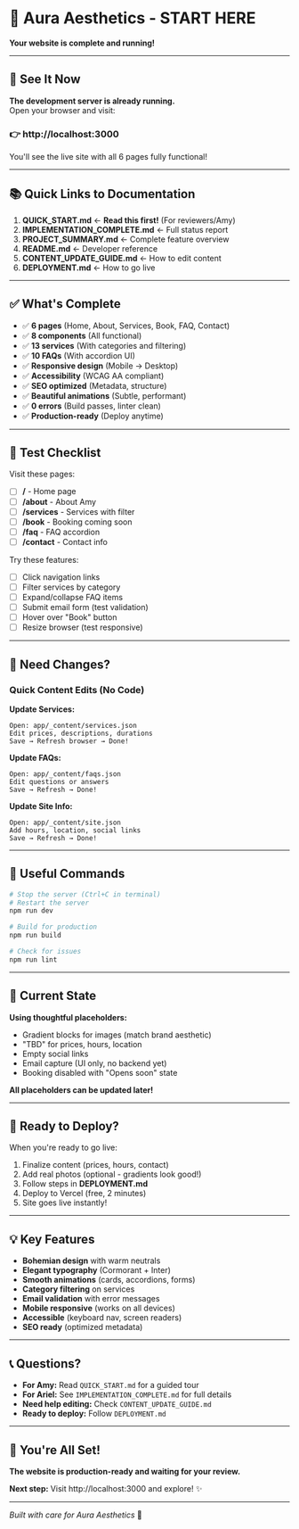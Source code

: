 # 🌿 Aura Aesthetics - START HERE

**Your website is complete and running!**

---

## 🚀 See It Now

**The development server is already running.**  
Open your browser and visit:

### 👉 http://localhost:3000

You'll see the live site with all 6 pages fully functional!

---

## 📚 Quick Links to Documentation

1. **QUICK_START.md** ← **Read this first!** (For reviewers/Amy)
2. **IMPLEMENTATION_COMPLETE.md** ← Full status report
3. **PROJECT_SUMMARY.md** ← Complete feature overview
4. **README.md** ← Developer reference
5. **CONTENT_UPDATE_GUIDE.md** ← How to edit content
6. **DEPLOYMENT.md** ← How to go live

---

## ✅ What's Complete

- ✅ **6 pages** (Home, About, Services, Book, FAQ, Contact)
- ✅ **8 components** (All functional)
- ✅ **13 services** (With categories and filtering)
- ✅ **10 FAQs** (With accordion UI)
- ✅ **Responsive design** (Mobile → Desktop)
- ✅ **Accessibility** (WCAG AA compliant)
- ✅ **SEO optimized** (Metadata, structure)
- ✅ **Beautiful animations** (Subtle, performant)
- ✅ **0 errors** (Build passes, linter clean)
- ✅ **Production-ready** (Deploy anytime)

---

## 🎯 Test Checklist

Visit these pages:
- [ ] **/** - Home page
- [ ] **/about** - About Amy
- [ ] **/services** - Services with filter
- [ ] **/book** - Booking coming soon
- [ ] **/faq** - FAQ accordion
- [ ] **/contact** - Contact info

Try these features:
- [ ] Click navigation links
- [ ] Filter services by category
- [ ] Expand/collapse FAQ items
- [ ] Submit email form (test validation)
- [ ] Hover over "Book" button
- [ ] Resize browser (test responsive)

---

## 📝 Need Changes?

### Quick Content Edits (No Code)

**Update Services:**
```
Open: app/_content/services.json
Edit prices, descriptions, durations
Save → Refresh browser → Done!
```

**Update FAQs:**
```
Open: app/_content/faqs.json
Edit questions or answers
Save → Refresh → Done!
```

**Update Site Info:**
```
Open: app/_content/site.json
Add hours, location, social links
Save → Refresh → Done!
```

---

## 🔧 Useful Commands

```bash
# Stop the server (Ctrl+C in terminal)
# Restart the server
npm run dev

# Build for production
npm run build

# Check for issues
npm run lint
```

---

## 🎨 Current State

**Using thoughtful placeholders:**
- Gradient blocks for images (match brand aesthetic)
- "TBD" for prices, hours, location
- Empty social links
- Email capture (UI only, no backend yet)
- Booking disabled with "Opens soon" state

**All placeholders can be updated later!**

---

## 🚢 Ready to Deploy?

When you're ready to go live:

1. Finalize content (prices, hours, contact)
2. Add real photos (optional - gradients look good!)
3. Follow steps in **DEPLOYMENT.md**
4. Deploy to Vercel (free, 2 minutes)
5. Site goes live instantly!

---

## 💡 Key Features

- **Bohemian design** with warm neutrals
- **Elegant typography** (Cormorant + Inter)
- **Smooth animations** (cards, accordions, forms)
- **Category filtering** on services
- **Email validation** with error messages
- **Mobile responsive** (works on all devices)
- **Accessible** (keyboard nav, screen readers)
- **SEO ready** (optimized metadata)

---

## 📞 Questions?

- **For Amy:** Read `QUICK_START.md` for a guided tour
- **For Ariel:** See `IMPLEMENTATION_COMPLETE.md` for full details
- **Need help editing:** Check `CONTENT_UPDATE_GUIDE.md`
- **Ready to deploy:** Follow `DEPLOYMENT.md`

---

## 🎉 You're All Set!

**The website is production-ready and waiting for your review.**

**Next step:** Visit http://localhost:3000 and explore! ✨

---

*Built with care for Aura Aesthetics* 🌿


